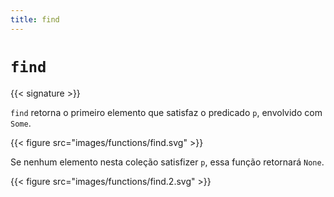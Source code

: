 ```yaml
---
title: find
---
```


# `find`

{{< signature >}}

`find` retorna o primeiro elemento que satisfaz o predicado `p`, envolvido com `Some`.

{{< figure src="images/functions/find.svg" >}}

Se nenhum elemento nesta coleção satisfizer `p`, essa função retornará `None`.

{{< figure src="images/functions/find.2.svg" >}}

